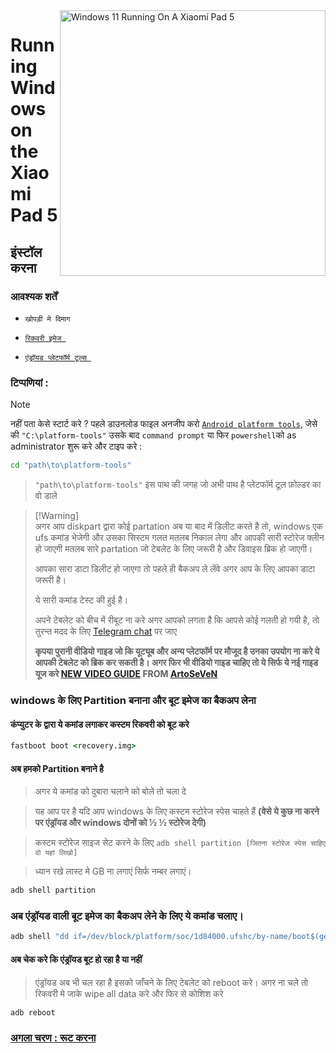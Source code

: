 <img align="right" src="https://raw.githubusercontent.com/erdilS/Port-Windows-11-Xiaomi-Pad-5/main/nabu.png" width="425" alt="Windows 11 Running On A Xiaomi Pad 5">


# Running Windows on the Xiaomi Pad 5

## इंस्टॉल करना 



### आवश्यक शर्तें 
-  ```खोपड़ी मे दिमाग```
  
- [```रिकवरी इमेज ```](https://github.com/erdilS/Port-Windows-11-Xiaomi-Pad-5/releases/download/1.0/recovery.img)

- [```एंड्रॉयड प्लेटफॉर्म टूल्स ```](https://developer.android.com/studio/releases/platform-tools)

### टिप्पणियां :
> [!NOTE]
> 
> नहीं पता केसे स्टार्ट करे ? पहले डाउनलोड फाइल अनजीप करो [```Android platform tools```](https://developer.android.com/studio/releases/platform-tools), जेसे की ```"C:\platform-tools"``` उसके बाद  ```command prompt``` या फिर `powershell`को as administrator शुरू करे और टाइप करे :
```cmd
cd "path\to\platform-tools"
```
> `"path\to\platform-tools"` इस पाथ की जगह जो अभी पाथ है प्लेटफॉर्म टूल फ़ोल्डर का वो डाले


> [!Warning]\
> अगर आप diskpart द्वारा कोई partation अब या बाद में डिलीट करते है तो, windows एक ufs कमांड भेजेगी और उसका सिस्टम गलत मतलब निकाल लेगा और आपकी सारी स्टोरेज क्लीन हो जाएगी मतलब सारे partation जो टेबलेट के लिए जरूरी है और डिवाइस ब्रिक हो जाएगी। 
> 
> आपका सारा डाटा डिलीट हो जाएगा तो पहले ही बैकअप ले लेंवे अगर आप के लिए आपका डाटा जरूरी है।
> 
> ये सारी कमांड टेस्ट की हुई है।
> 
> अपने टेबलेट को बीच में रीबूट ना करे अगर आपको लगता है कि आपसे कोई गलती हो गयी है, तो तुरन्त मदद के लिए [Telegram chat](https://t.me/nabuwoa) पर जाए 
>
> **कृपया पुरानी वीडियो गाइड जो कि यूट्यूब और अन्य प्लेटफॉर्म पर मौजूद है उनका उपयोग ना करे ये आपकी टेबलेट को ब्रिक कर सकती है। अगर फिर भी वीडियो गाइड चाहिए तो ये सिर्फ ये नई गाइड यूज करे 
> [NEW VIDEO GUIDE](https://youtu.be/BbgTbTGbXYg) FROM [ArtoSeVeN](https://www.youtube.com/channel/UCYjwfxlYlJ7Nnzv01oszQvA)**


### windows के लिए Partition बनाना और बूट इमेज का बैकअप लेना

#### कंप्युटर के द्वारा ये कमांड लगाकर कस्टम रिकवरी को बूट करे
```cmd
fastboot boot <recovery.img>
```
#### अब हमको Partition बनाने है 

>अगर ये कमांड को दुबारा चलाने को बोले तो चला दे

> यह आप पर है यदि आप windows के लिए कस्टम स्टोरेज स्पेस चाहते हैं **(वेसे ये कुछ ना करने पर एंड्रॉयड और windows दोनों को ½ ½ स्टोरेज देगी)**

> कस्टम स्टोरेज साइज सेट करने के लिए ```adb shell partition [जितना स्टोरेज स्पेस चाहिए वो यहां लिखो]```

>ध्यान रखे लास्ट मे GB ना लगाएं सिर्फ नम्बर लगाएं। 

```cmd
adb shell partition
```

### अब एंड्रॉयड वाली बूट इमेज का बैकअप लेने के लिए ये कमांड चलाए। 
```cmd
adb shell "dd if=/dev/block/platform/soc/1d84000.ufshc/by-name/boot$(getprop ro.boot.slot_suffix) of=/tmp/normal_boot.img" && adb pull /tmp/normal_boot.img
```


#### अब चेक करे कि एंड्रॉयड बूट हो रहा है या नहीं 
> एंड्रॉयड अब भी चल रहा है इसको जाँचने के लिए टेबलेट को reboot करे। अगर ना चले तो रिकवरी मे जाके wipe all data करे और फिर से कोशिश करे 
>

```cmd
adb reboot
```


### [अगला चरण : रूट करना ](/guide/Hindi/2-rootguide-hi.md)
